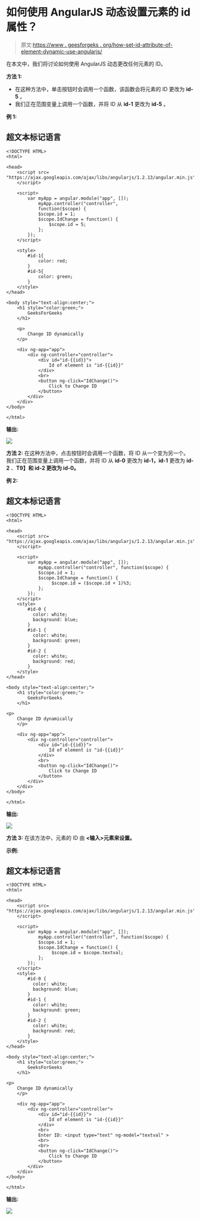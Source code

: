 # 如何使用 AngularJS 动态设置元素的 id 属性？

> 原文:[https://www . geesforgeks . org/how-set-id-attribute-of-element-dynamic-use-angularjs/](https://www.geeksforgeeks.org/how-to-set-id-attribute-of-an-element-dynamically-using-angularjs/)

在本文中，我们将讨论如何使用 AngularJS 动态更改任何元素的 ID。

**方法 1:**

*   在这种方法中，单击按钮时会调用一个函数，该函数会将元素的 ID 更改为 **id-5** 。
*   我们正在范围变量上调用一个函数，并将 ID 从 **id-1** 更改为 **id-5** 。

**例 1:**

## 超文本标记语言

```
<!DOCTYPE HTML> 
<html>  

<head>
    <script src=
"https://ajax.googleapis.com/ajax/libs/angularjs/1.2.13/angular.min.js">
    </script>

    <script>
        var myApp = angular.module("app", []);
            myApp.controller("controller", 
            function($scope) {
            $scope.id = 1;
            $scope.IdChange = function() {
                $scope.id = 5;
            };
        });
    </script> 

    <style>
        #id-1{ 
            color: red;
        }
        #id-5{
            color: green;
        }
    </style>
</head>   

<body style="text-align:center;">
    <h1 style="color:green;">  
        GeeksForGeeks  
    </h1> 

    <p>
        Change ID dynamically
    </p>

    <div ng-app="app">  
        <div ng-controller="controller">  
            <div id="id-{{id}}">
                Id of element is "id-{{id}}" 
            </div>
            <br>
            <button ng-click="IdChange()">
                Click to Change ID
            </button>  
        </div>  
    </div> 
</body>   

</html>
```

**输出:**

![](img/505a1efea4e5d7f53ddbe0b0d9179f82.png)

**方法 2:** 在这种方法中，点击按钮时会调用一个函数，将 ID 从一个变为另一个。我们正在范围变量上调用一个函数，并将 ID 从 **id-0** 更改为 **id-1，id-1** 更改为 **id-2** 、**T9】和 **id-2** 更改为 **id-0。****

**例 2:**

## 超文本标记语言

```
<!DOCTYPE HTML> 
<html>  

<head>
    <script src=
"https://ajax.googleapis.com/ajax/libs/angularjs/1.2.13/angular.min.js">
    </script>

    <script>
        var myApp = angular.module("app", []);
            myApp.controller("controller", function($scope) {
            $scope.id = 1;
            $scope.IdChange = function() {
                 $scope.id = ($scope.id + 1)%3;
            };
        });
    </script> 
    <style>
        #id-0 { 
          color: white;
          background: blue;
        }
        #id-1 {
          color: white;
          background: green;
        }
        #id-2 {
          color: white;
          background: red;
        }
    </style>
</head>   

<body style="text-align:center;">
    <h1 style="color:green;">  
        GeeksForGeeks  
    </h1> 

<p>
    Change ID dynamically
    </p>

    <div ng-app="app">  
        <div ng-controller="controller">  
            <div id="id-{{id}}">
                Id of element is "id-{{id}}" 
            </div>
            <br>
            <button ng-click="IdChange()">
                Click to Change ID
            </button>  
        </div>  
    </div> 
</body>   

</html>
```

**输出:**

![](img/d28ea9a27c0c175b294313e7e6c99c27.png)

**方法 3:** 在该方法中，元素的 ID 由 **<输入>元素来设置。**

**示例:**

## 超文本标记语言

```
<!DOCTYPE HTML> 
<html>  

<head>
    <script src=
"https://ajax.googleapis.com/ajax/libs/angularjs/1.2.13/angular.min.js">
    </script>

    <script>
        var myApp = angular.module("app", []);
            myApp.controller("controller", function($scope) {
            $scope.id = 1;
            $scope.IdChange = function() {
                 $scope.id = $scope.textval;
            };
        });
    </script> 
    <style>
        #id-0 { 
          color: white;
          background: blue;
        }
        #id-1 {
          color: white;
          background: green;
        }
        #id-2 {
          color: white;
          background: red;
        }
    </style>
</head>   

<body style="text-align:center;">
    <h1 style="color:green;">  
        GeeksForGeeks  
    </h1> 

<p>
    Change ID dynamically
    </p>

    <div ng-app="app">  
        <div ng-controller="controller">  
            <div id="id-{{id}}">
                Id of element is "id-{{id}}" 
            </div>
            <br>
            Enter ID: <input type="text" ng-model="textval" >
            <br>
            <br>
            <button ng-click="IdChange()">
                Click to Change ID
            </button>  
        </div>  
    </div> 
</body>   

</html>
```

**输出:**

![](img/221959c97196e555f777d798baf74e16.png)